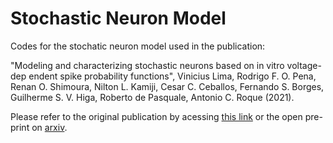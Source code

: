 # Stochastic Neuron Model

Codes for the stochatic neuron model used in the publication: 

"Modeling and characterizing stochastic neurons based on in vitro voltage-dep endent spike probability functions", Vinicius Lima, Rodrigo F. O. Pena, Renan O. Shimoura, Nilton L. Kamiji, Cesar C. Ceballos, Fernando S. Borges, Guilherme S. V. Higa, Roberto de Pasquale, Antonio C. Roque (2021).

Please refer to the original publication by acessing [this link](10.1140/epjs/s11734-021-00160-7) or the open pre-print on [arxiv](https://arxiv.org/abs/2106.03610).
